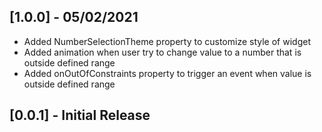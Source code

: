 ## [1.0.0] - 05/02/2021

* Added NumberSelectionTheme property to customize style of widget
* Added animation when user try to change value to a number that is outside defined range
 * Added onOutOfConstraints property to trigger an event when value is outside defined range

## [0.0.1] - Initial Release
